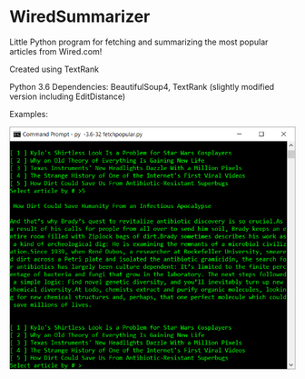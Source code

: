 # WiredSummarizer
Little Python program for fetching and summarizing the most popular articles from Wired.com!

Created using TextRank

Python 3.6
Dependencies: BeautifulSoup4, TextRank (slightly modified version including EditDistance)

Examples: 

![](https://raw.githubusercontent.com/erikqu/WiredSummarizer/Master/Examples/ex2.png?raw=true)
